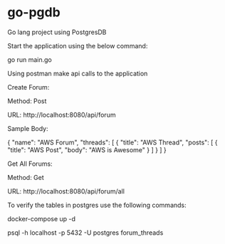 # go-pgdb
Go lang project using PostgresDB


Start the application using the below command:

go run main.go


Using postman make api calls to the application

Create Forum:

Method: Post

URL: http://localhost:8080/api/forum

Sample Body:

{
    "name": "AWS Forum",
    "threads": [
        {
            "title": "AWS Thread",
            "posts": [
                {
                    "title": "AWS Post",
                    "body": "AWS is Awesome"
                }
            ]
        }
    ]
}

Get All Forums:

Method: Get

URL: http://localhost:8080/api/forum/all


To verify the tables in postgres use the following commands:

docker-compose up -d

psql -h localhost -p 5432 -U postgres forum_threads



